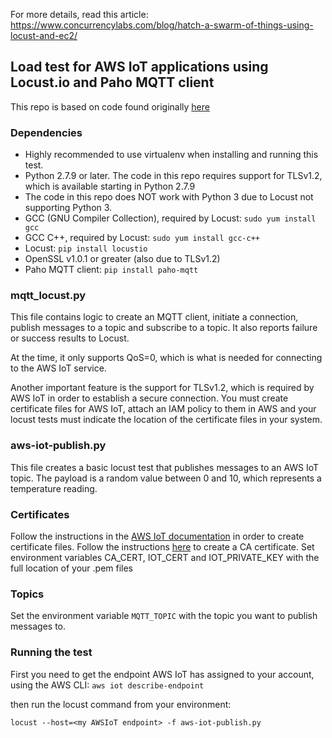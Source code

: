 
For more details, read this article:
https://www.concurrencylabs.com/blog/hatch-a-swarm-of-things-using-locust-and-ec2/


## Load test for AWS IoT applications using Locust.io and Paho MQTT client

This repo is based on code found originally <a href="https://github.com/ajm188/mqtt-locust" target="new">here</a>



### Dependencies

* Highly recommended to use virtualenv when installing and running this test.
* Python 2.7.9 or later. The code in this repo requires support for TLSv1.2, which is available starting in Python 2.7.9
* The code in this repo does NOT work with Python 3 due to Locust not supporting Python 3.
* GCC (GNU Compiler Collection), required by Locust: ```sudo yum install gcc```
* GCC C++, required  by Locust: ```sudo yum install gcc-c++```
* Locust: ```pip install locustio```
* OpenSSL v1.0.1 or greater (also due to TLSv1.2)
* Paho MQTT client: ```pip install paho-mqtt```


### mqtt_locust.py

This file contains logic to create an MQTT client, initiate a connection, publish messages
to a topic and subscribe to a topic. It also reports failure or success results to Locust.

At the time, it only supports QoS=0, which is what is needed for connecting to the AWS IoT
service.

Another important feature is the support for TLSv1.2, which is required by AWS IoT in order 
to establish a secure connection. You must create certificate files for AWS IoT, attach an 
IAM policy to them in AWS and your locust tests must indicate the location of the certificate
files in your system.

### aws-iot-publish.py

This file creates a basic locust test that publishes messages to an AWS IoT topic. The payload
is a random value between 0 and 10, which represents a temperature reading. 

### Certificates
Follow the instructions in the <a href="http://docs.aws.amazon.com/iot/latest/developerguide/secure-communication.html" target="new">AWS IoT documentation</a> in order 
to create certificate files. Follow the instructions <a href="http://docs.aws.amazon.com/iot/latest/developerguide/verify-pub-sub.html" target="new">here</a> to create a CA certificate. 
Set environment variables CA_CERT, IOT_CERT and IOT_PRIVATE_KEY with the full location of your .pem files

### Topics
Set the environment variable ```MQTT_TOPIC``` with the topic you want to publish messages to.


### Running the test

First you need to get the endpoint AWS IoT has assigned to your account, using the AWS CLI:
```aws iot describe-endpoint```

then run the locust command from your environment:

```locust --host=<my AWSIoT endpoint> -f aws-iot-publish.py```









 
